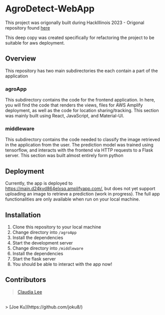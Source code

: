 # AgroDetect-WebApp

This project was origonally built during HackIllinois 2023 - Origonal repository found [here](https://github.com/Ky-Lee-375/AgroDetect)

This deep copy was created specifically for refactoring the project to be suitable for aws deployment.

## Overview

This repository has two main subdirectories the each contain a part of the application

### agroApp

This subdirectory contains the code for the frontend application. In here, you will find the code that renders the views, files for AWS Amplify deployment, as well as the code for location sharing/tracking. This section was mainly built using React, JavaScript, and Material-UI.

### middleware

This subdirectory contains the code needed to classify the image retrieved in the application from the user. The prediction model was trained using tensorflow, and interacts with the frontend via HTTP requests to a Flask server. This section was built almost entirely form python

## Deployment

Currently, the app is deployed to https://main.d24kyd864elxsq.amplifyapp.com/, but does not yet support uploading an image to retrieve a prediction (work in progress). The full app functionalities are only available when run on your local machine.

## Installation

1. Clone this repository to your local machine
2. Change directory into `/agroApp`
3. Install the dependencies
4. Start the development server
5. Change directory into `/middleware`
6. Install the dependencies
7. Start the flask server
8. You should be able to interact with the app now!
## Contributors

> [Claudia Lee](https://github.com/Ky-Lee-375/) 
<br/> 
> [Joe Ku](https://github.com/joku8/)
